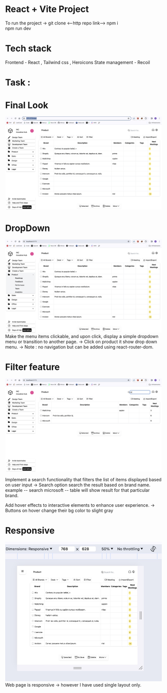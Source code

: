 # React + Vite Project

To run the project ->
git clone <--http repo link-->
npm i  
npm run dev

# Tech stack

Frontend - React , Tailwind css , Heroicons
State management - Recoil

# Task :

# Final Look

![Alt text](./src/assets/final-image.jpeg "final image")

# DropDown

![Alt text](./src/assets/dropdown-image.jpeg "final image")
Make the menu items clickable, and upon click, display a simple dropdown menu
or transition to another page.
-> Click on product it show drop down menu.
-> Note : no navigation but can be added using react-router-dom.

# Filter feature

![Alt text](./src//assets/filter-image.jpeg "filtering acc to brand")

Implement a search functionality that filters the list of items displayed based on
user input
-> Search option search the result based on brand name.
example -- search microsoft -- table will show result for that particular brand.

Add hover effects to interactive elements to enhance user experience.
-> Buttons on hover change their bg color to slight gray

# Responsive

![Alt text](./src//assets/responsive-image.jpeg "filtering acc to brand")
Web page is responsive -> however I have used single layout only.
